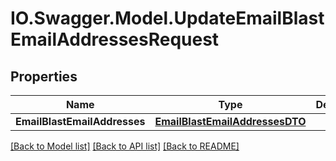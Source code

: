 # IO.Swagger.Model.UpdateEmailBlastEmailAddressesRequest
## Properties

Name | Type | Description | Notes
------------ | ------------- | ------------- | -------------
**EmailBlastEmailAddresses** | [**EmailBlastEmailAddressesDTO**](EmailBlastEmailAddressesDTO.md) |  | [optional] 

[[Back to Model list]](../README.md#documentation-for-models) [[Back to API list]](../README.md#documentation-for-api-endpoints) [[Back to README]](../README.md)

